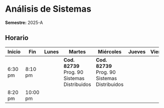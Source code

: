 # Análisis de Sistemas

**Semestre:** 2025-A

## Horario

| Inicio  | Fin    | Lunes | Martes                               | Miércoles                        | Jueves | Viernes |
|---------|--------|-------|------------------------------------|----------------------------------|--------|---------|
| 6:30 pm | 8:10 pm |       | **Cod. 82739** Prog. 90 Sistemas Distribuidos | **Cod. 82739** Prog. 90 Sistemas Distribuidos |        |         |
| 8:20 pm | 10:00 pm |       |  
